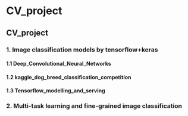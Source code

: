 # CV_project
## CV_project
### 1. Image classification models by tensorflow+keras
#### 1.1 Deep_Convolutional_Neural_Networks
#### 1.2 kaggle_dog_breed_classification_competition
#### 1.3 Tensorflow_modelling_and_serving
### 2. Multi-task learning and fine-grained image classification
